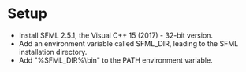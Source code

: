 # Setup
- Install SFML 2.5.1, the Visual C++ 15 (2017) - 32-bit version.
- Add an environment variable called SFML_DIR, leading to the SFML installation directory.
- Add "%SFML_DIR%\bin" to the PATH environment variable.